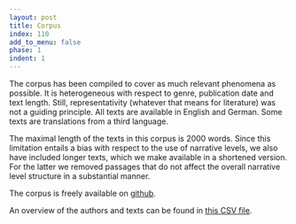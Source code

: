 ```yaml
---
layout: post
title: Corpus
index: 110
add_to_menu: false
phase: 1
indent: 1
---
```


The corpus has been compiled to cover as much relevant phenomena as possible. It is heterogeneous with respect to genre, publication date and text length. Still, representativity (whatever that means for literature) was not a guiding principle. All texts are available in English and German. Some texts are translations from a third language.

The maximal length of the texts in this corpus is 2000 words. Since this limitation entails a bias with respect to the use of narrative levels, we also have included longer texts, which we make available in a shortened version. For the latter we removed passages that do not affect the overall narrative level structure in a substantial manner. 

The corpus is freely available on [github](https://github.com/SharedTasksInTheDH/phase-1-development-corpus).

An overview of the authors and texts can be found in [this CSV file](https://github.com/SharedTasksInTheDH/phase-1-development-corpus/blob/master/meta.csv).
